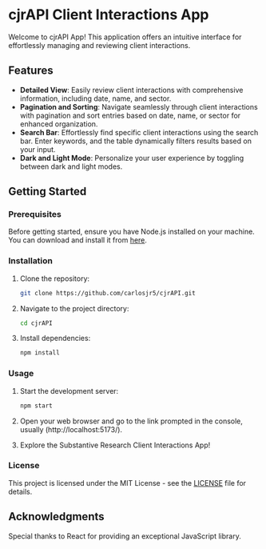 # cjrAPI Client Interactions App

Welcome to cjrAPI App!
This application offers an intuitive interface for effortlessly managing and reviewing client interactions.

## Features

- **Detailed View**: Easily review client interactions with comprehensive information, including date, name, and sector.
- **Pagination and Sorting**: Navigate seamlessly through client interactions with pagination and sort entries based on date, name, or sector for enhanced organization.
- **Search Bar**: Effortlessly find specific client interactions using the search bar. Enter keywords, and the table dynamically filters results based on your input.
- **Dark and Light Mode**: Personalize your user experience by toggling between dark and light modes.


## Getting Started

### Prerequisites

Before getting started, ensure you have Node.js installed on your machine. You can download and install it from [here](https://nodejs.org/).

### Installation

1. Clone the repository:

   ```bash
   git clone https://github.com/carlosjr5/cjrAPI.git
   ```

2. Navigate to the project directory:

   ```bash
   cd cjrAPI
   ```

3. Install dependencies:

   ```bash
   npm install
   ```

### Usage

1. Start the development server:

   ```bash
   npm start
   ```

2. Open your web browser and go to the link prompted in the console, usually (http://localhost:5173/).

3. Explore the Substantive Research Client Interactions App!

### License

This project is licensed under the MIT License - see the [LICENSE](LICENSE) file for details.

## Acknowledgments

Special thanks to React for providing an exceptional JavaScript library. 